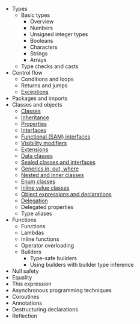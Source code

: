 - Types
	- Basic types
		- Overview
		- Numbers
		- Unsigned integer types
		- Booleans
		- Characters
		- Strings
		- Arrays
	- Type checks and casts
- Control flow
	- Conditions and loops
	- Returns and jumps
	- [Exceptions](Exceptions.md)
- Packages and imports
- Classes and objects
	- [Classes](Classes.md)
	- [Inheritance](Inheritance.md)
	- [Properties](Properties.md)
	- [Interfaces](Interfaces.md)
	- [Functional (SAM) interfaces](Functional%20(SAM)%20interfaces.md) 
	- [Visibility modifiers](Visibility%20modifiers.md) 
	- [Extensions](Extensions.md)
	- [Data classes](Data%20classes.md) 
	- [Sealed classes and interfaces](Sealed%20classes%20and%20interfaces.md)
	- [Generics in, out, where](Generics%20in,%20out,%20where.md) 
	- [Nested and inner classes](Nested%20and%20inner%20classes.md)
	- [Enum classes](Enum%20classes.md)
	- [Inline value classes](Inline%20value%20classes.md)
	- [Object expressions and declarations](Object%20expressions%20and%20declarations.md) 
	- [Delegation](Delegation.md)
	- Delegated properties
	- Type aliases
- Functions
	- Functions
	- Lambdas
	- Inline functions
	- Operator overloading
	- Builders
		- Type-safe builders
		- Using builders with builder type inference
- Null safety
- Equality
- This expression
- Asynchronous programming techniques
- Coroutines
- Annotations
- Destructuring declarations
- Reflection
